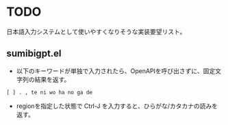 # TODO

日本語入力システムとして使いやすくなりそうな実装要望リスト。

## sumibigpt.el

- 以下のキーワードが単独で入力されたら、OpenAPIを呼び出さずに、固定文字列の結果を返す。

```
[ ] . , te ni wo ha no ga de
```

- regionを指定した状態で Ctrl-J を入力すると、ひらがな/カタカナの読みを返す。



